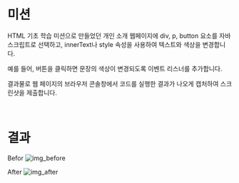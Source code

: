 # 미션
HTML 기초 학습 미션으로 만들었던 개인 소개 웹페이지에 div, p, button 요소를 자바스크립트로 선택하고, innerText나 style 속성을 사용하여 텍스트와 색상을 변경합니다. 

예를 들어, 버튼을 클릭하면 문장의 색상이 변경되도록 이벤트 리스너를 추가합니다. 

결과물로 웹 페이지의 브라우저 콘솔창에서 코드를 실행한 결과가 나오게 캡처하여 스크린샷을 제출합니다.

<br>

# 결과
Befor
![img_before](https://github.com/user-attachments/assets/2087a9c5-0555-4ae5-a2dc-69efa3e5462b)
<br>

After
![img_after](https://github.com/user-attachments/assets/25c4eaec-406e-4698-8a7d-228bf1afe94e)
